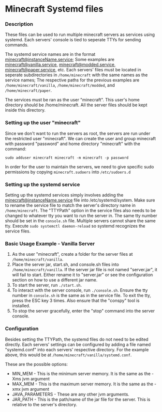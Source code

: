 # Minecraft Systemd files

### Description
These files can be used to run multiple minecraft servers as services using systemd. Each servers' console is tied to seperate TTYs for sending commands.

The systemd service names are in the format minecraft@instanceName.service; Some examples are minecraft@vanilla.service, minecraft@modded.service, minecraft@paper.service, etc. Each servers' files must be located in seperate subdirectories in `/home/minecraft` with the same names as the service names; The respective paths for the previous examples are `/home/minecraft/vanilla`, `/home/minecraft/modded`, and `/home/minecraft/paper`.

The services must be ran as the user "minecraft".  This user's home directory should be /home/minecraft.  All the server files should be kept inside this directory.

### Setting up the user "minecraft"
Since we don't want to run the servers as root, the servers are run under the restricted user "minecraft". We can create the user and group minecraft with password "password" and home directory "minecraft" with the command:

`sudo adduser minecraft minecraft -m minecraft -p password`

In order for the user to maintain the servers, we need to give specific sudo permissions by copying `minecraft.sudoers` into `/etc/sudoers.d`

### Setting up the systemd service
Setting up the systemd services simply involves adding the minecraft@instanceName.service file into /etc/systemd/system. Make sure to rename the service file to match the server's directory name in `/home/minecraft`. The "TTYPath" option in the service files also needs to be changed to whatever tty you want to run the server in. The same tty number should be set in the `console.sh` file. Multiple servers cannot share the same tty. Execute `sudo systemctl daemon-reload` so systemd recognizes the service files.

### Basic Usage Example - Vanilla Server
1. As the user "minecraft", create a folder for the server files at `/home/minecraft/vanilla`.
1. Place the server jar, start.sh, and console.sh files into `/home/minecraft/vanilla`. If the server jar file is not named "server.jar", it will fail to start. Either rename it to "server.jar" or see the configuration section on how to use a different jar name.
1. To start the server, run `./start.sh`.
1. To interact with the server console, run `./console.sh`. Ensure the tty number in `console.sh` is the same as in the service file. To exit the tty, press the ESC key 3 times. Also ensure that the "conspy" tool is installed.
1. To stop the server gracefully, enter the "stop" command into the server console.

### Configuration

Besides setting the TTYPath, the systemd files do not need to be edited directly. Each servers' settings can be configured by adding a file named "systemd.conf" into each servers' respective directory. For the example above, this would be at `/home/minecraft/vanilla/systemd.conf`.

These are the possible options:
- MIN_MEM - This is the minimum server memory. It is the same as the -Xms jvm argument
- MAX_MEM - This is the maximum server memory. It is the same as the -xmx jvm argument
- JAVA_PARAMETERS - These are any other jvm arguments.
- JAR_PATH - This is the path/name of the jar file for the server. This is relative to the server's directory.

